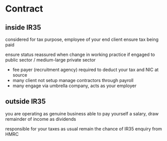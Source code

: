# Contract
## inside IR35
considered for tax purpose, employee of your end client
ensure tax being paid

ensure status reassured when change in working practice
if engaged to public sector / medium-large private sector
- fee payer (recruitment agency) required to deduct your tax and NIC at source
- many client not setup manage contractors through payroll
- many engage via umbrella company, acts as your employer

## outside IR35
you are operating as genuine business
able to pay yourself a salary, draw remainder of income as dividends

responsible for your taxes as usual
remain the chance of IR35 enquiry from HMRC
















